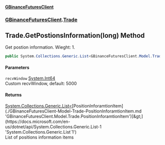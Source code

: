 #### [GBinanceFuturesClient](./index.md 'index')
### [GBinanceFuturesClient](./GBinanceFuturesClient.md 'GBinanceFuturesClient').[Trade](./GBinanceFuturesClient-Trade.md 'GBinanceFuturesClient.Trade')
## Trade.GetPostionsInformation(long) Method
Get postion information. Wieght: 1.  
```csharp
public System.Collections.Generic.List<GBinanceFuturesClient.Model.Trade.PositionInforamtionItem> GetPostionsInformation(long recvWindow=5000L);
```
#### Parameters
<a name='GBinanceFuturesClient-Trade-GetPostionsInformation(long)-recvWindow'></a>
`recvWindow` [System.Int64](https://docs.microsoft.com/en-us/dotnet/api/System.Int64 'System.Int64')  
Custom recvWindow, default: 5000  
  
#### Returns
[System.Collections.Generic.List&lt;](https://docs.microsoft.com/en-us/dotnet/api/System.Collections.Generic.List-1 'System.Collections.Generic.List`1')[PositionInforamtionItem](./GBinanceFuturesClient-Model-Trade-PositionInforamtionItem.md 'GBinanceFuturesClient.Model.Trade.PositionInforamtionItem')[&gt;](https://docs.microsoft.com/en-us/dotnet/api/System.Collections.Generic.List-1 'System.Collections.Generic.List`1')  
List of positions information items  
